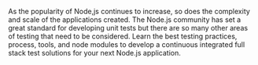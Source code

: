As the popularity of Node,js continues to increase, so does the complexity and scale of the applications created. The Node.js community has set a great standard for developing unit tests but there are so many other areas of testing that need to be considered. Learn the best testing practices, process, tools, and node modules to develop a continuous integrated full stack test solutions for your next Node.js application.
